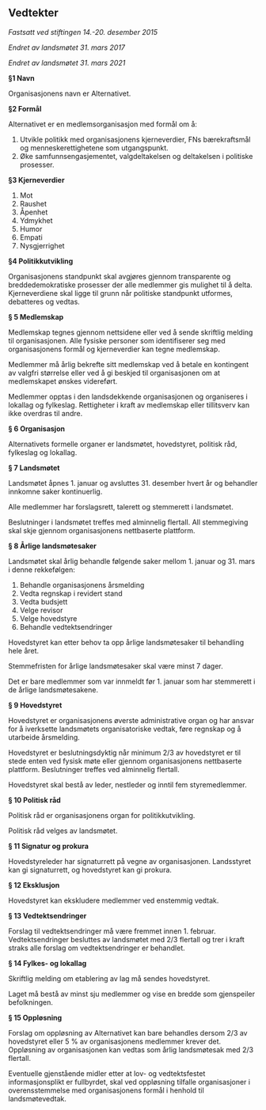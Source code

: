 

Vedtekter
---------
*Fastsatt ved stiftingen 14.-20. desember 2015*

*Endret av landsmøtet 31. mars 2017*

*Endret av landsmøtet 31. mars 2021*

**§1 Navn**

Organisasjonens navn er Alternativet.

**§2 Formål**

Alternativet er en medlemsorganisasjon med formål om å:

1. Utvikle politikk med organisasjonens kjerneverdier, FNs bærekraftsmål og menneskerettighetene som utgangspunkt.
2. Øke samfunnsengasjementet, valgdeltakelsen og deltakelsen i politiske prosesser.

**§3 Kjerneverdier**

1. Mot
2. Raushet
3. Åpenhet
4. Ydmykhet
5. Humor
6. Empati
7. Nysgjerrighet

**§4 Politikkutvikling**

Organisasjonens standpunkt skal avgjøres gjennom transparente og breddedemokratiske prosesser der alle medlemmer gis mulighet til å delta. Kjerneverdiene skal ligge til grunn når politiske standpunkt utformes, debatteres og vedtas.

**§ 5 Medlemskap**

Medlemskap tegnes gjennom nettsidene eller ved å sende skriftlig melding til organisasjonen.
Alle fysiske personer som identifiserer seg med organisasjonens formål og kjerneverdier kan tegne medlemskap.

Medlemmer må årlig bekrefte sitt medlemskap ved å betale en kontingent av valgfri størrelse eller ved å gi beskjed til organisasjonen om at medlemskapet ønskes videreført.

Medlemmer opptas i den landsdekkende organisasjonen og organiseres i lokallag og fylkeslag.
Rettigheter i kraft av medlemskap eller tillitsverv kan ikke overdras til andre.

**§ 6 Organisasjon**

Alternativets formelle organer er landsmøtet, hovedstyret, politisk råd, fylkeslag og lokallag.

**§ 7 Landsmøtet**

Landsmøtet åpnes 1. januar og avsluttes 31. desember hvert år og behandler innkomne saker kontinuerlig.

Alle medlemmer har forslagsrett, talerett og stemmerett i landsmøtet.

Beslutninger i landsmøtet treffes med alminnelig flertall. All stemmegiving skal skje gjennom organisasjonens nettbaserte plattform.

**§ 8 Årlige landsmøtesaker**

Landsmøtet skal årlig behandle følgende saker mellom 1. januar og 31. mars i denne rekkefølgen:

1. Behandle organisasjonens årsmelding
2. Vedta regnskap i revidert stand
3. Vedta budsjett
4. Velge revisor
5. Velge hovedstyre
6. Behandle vedtektsendringer

Hovedstyret kan etter behov ta opp årlige landsmøtesaker til behandling hele året.

Stemmefristen for årlige landsmøtesaker skal være minst 7 dager.

Det er bare medlemmer som var innmeldt før 1. januar som har stemmerett i de årlige landsmøtesakene.

**§ 9 Hovedstyret**

Hovedstyret er organisasjonens øverste administrative organ og har ansvar for å iverksette landsmøtets organisatoriske vedtak, føre regnskap og å utarbeide årsmelding.

Hovedstyret er beslutningsdyktig når minimum 2/3 av hovedstyret er til stede enten ved fysisk møte eller gjennom organisasjonens nettbaserte plattform. Beslutninger treffes ved alminnelig flertall.

Hovedstyret skal bestå av leder, nestleder og inntil fem styremedlemmer.

**§ 10 Politisk råd**

Politisk råd er organisasjonens organ for politikkutvikling.

Politisk råd velges av landsmøtet.

**§ 11 Signatur og prokura**

Hovedstyreleder har signaturrett på vegne av organisasjonen. Landsstyret kan gi signaturrett, og hovedstyret kan gi prokura.

**§ 12 Eksklusjon**

Hovedstyret kan ekskludere medlemmer ved enstemmig vedtak.

**§ 13 Vedtektsendringer**

Forslag til vedtektsendringer må være fremmet innen 1. februar. Vedtektsendringer besluttes av landsmøtet med 2/3 flertall og trer i kraft straks alle forslag om vedtektsendringer er behandlet.

**§ 14 Fylkes- og lokallag**

Skriftlig melding om etablering av lag må sendes hovedstyret.

Laget må bestå av minst sju medlemmer og vise en bredde som gjenspeiler befolkningen.

**§ 15 Oppløsning**

Forslag om oppløsning av Alternativet kan bare behandles dersom 2/3 av hovedstyret eller 5 % av organisasjonens medlemmer krever det. Oppløsning av organisasjonen kan vedtas som årlig landsmøtesak med 2/3 flertall.

Eventuelle gjenstående midler etter at lov- og vedtektsfestet informasjonsplikt er fullbyrdet, skal ved oppløsning tilfalle organisasjoner i overensstemmelse med organisasjonens formål i henhold til landsmøtevedtak.
